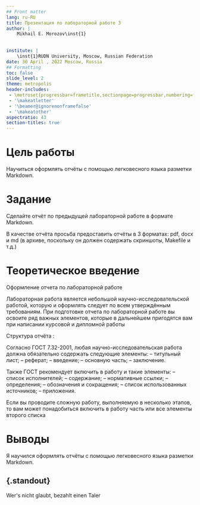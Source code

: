 ```yaml
---
## Front matter
lang: ru-RU
title: Презентация по лабораторной работе 3
author: |
	Mikhail E. Morozov\inst{1}
	
	
institute: |
	\inst{1}RUDN University, Moscow, Russian Federation
date: 30 April , 2022 Moscow, Russia
## Formatting
toc: false
slide_level: 2
theme: metropolis
header-includes: 
 - \metroset{progressbar=frametitle,sectionpage=progressbar,numbering=fraction}
 - '\makeatletter'
 - '\beamer@ignorenonframefalse'
 - '\makeatother'
aspectratio: 43
section-titles: true
---
```


# Цель работы
Научиться оформлять отчёты с помощью легковесного языка разметки Markdown.

# Задание

Сделайте отчёт по предыдущей лабораторной работе в формате Markdown.


В качестве отчёта просьба предоставить отчёты в 3 форматах: pdf, docx и md (в архиве,
поскольку он должен содержать скриншоты, Makefile и т.д.)

# Теоретическое введение

Оформление отчета по лабораторной работе

Лабораторная работа является небольшой научно-исследовательской работой, которую
и оформлять следует по всем утверждённым требованиям. При подготовке отчета по лабораторной работе вы освоите ряд важных элементов, которые в дальнейшем пригодятся
вам при написании курсовой и дипломной работы

Структура отчёта :

Согласно ГОСТ 7.32-2001, любая научно-исследовательская работа должна обязательно
содержать следующие элементы:
– титульный лист;
– реферат;
– введение;
– основную часть;
– заключение.

Также ГОСТ рекомендует включить в работу и такие элементы:
– список исполнителей;
– содержание;
– нормативные ссылки;
– определения;
– обозначения и сокращения;
– список использованных источников;
– приложения.

Если вы проводите сложную работу, выполняемую в несколько этапов, то вам может
понадобиться включить в работу часть или все элементы второго списка



# Выводы
Я научился оформлять отчёты с помощью легковесного языка разметки Markdown.



## {.standout}

Wer's nicht glaubt, bezahlt einen Taler
